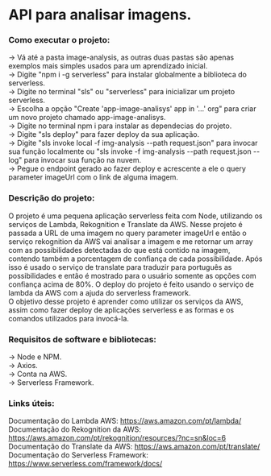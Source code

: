 # API para analisar imagens.  
### Como executar o projeto: 
-> Vá até a pasta image-analysis, as outras duas pastas são apenas exemplos mais simples usados para um aprendizado inicial.   
-> Digite "npm i -g serverless" para instalar globalmente a biblioteca do serverless.  
-> Digite no terminal "sls" ou "serverless" para inicializar um projeto serverless.  
-> Escolha a opção "Create 'app-image-analisys' app in '...' org" para criar um novo projeto chamado app-image-analisys.  
-> Digite no terminal npm i para instalar as dependecias do projeto.  
-> Digite "sls deploy" para fazer deploy da sua aplicação.  
-> Digite "sls invoke local -f img-analysis --path request.json" para invocar sua função localmente
ou "sls invoke -f img-analysis --path request.json --log" para invocar sua função na nuvem.  
-> Pegue o endpoint gerado ao fazer deploy e acrescente a ele o query parameter imageUrl com o link de alguma imagem.  

### Descrição do projeto:  
O projeto é uma pequena aplicação serverless feita com Node, utilizando os serviços de Lambda, Rekognition e Translate da AWS. Nesse projeto é passada a URL de uma imagem no query parameter imageUrl e então o serviço rekognition da AWS vai analisar a imagem e me retornar um array com as possibilidades detectadas do que está contido na imagem, contendo também a porcentagem de confiança de cada possibilidade. Após isso é usado o serviço de translate para traduzir para português as possibilidades e então é mostrado para o usuário somente as opções com confiança acima de 80%. O deploy do projeto é feito
usando o serviço de lambda da AWS com a ajuda do serverless framework.  
O objetivo desse projeto é aprender como utilizar os serviços da AWS, assim como fazer deploy de aplicações serverless e as formas e os comandos utilizados para invocá-la.    

### Requisitos de software e bibliotecas:    
-> Node e NPM.  
-> Axios.    
-> Conta na AWS.  
-> Serverless Framework.  

### Links úteis:   
Documentação do Lambda AWS: https://aws.amazon.com/pt/lambda/   
Documentação do Rekognition da AWS: https://aws.amazon.com/pt/rekognition/resources/?nc=sn&loc=6  
Documentação do Translate da AWS: https://aws.amazon.com/pt/translate/   
Documentação do Serverless Framework: https://www.serverless.com/framework/docs/  


